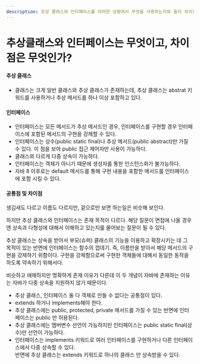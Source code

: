 ```yaml
---
description: 추상 클래스와 인터페이스를 어떠한 상황에서 무엇을 사용하는지와 둘의 차이점을 알아본다.
---
```


# 추상클래스와 인터페이스는 무엇이고, 차이점은 무엇인가?

#### 추상 클래스

* 클래스는 크게 일반 클래스와 추상 클래스가 존재하는데, 추상 클래스는 abstrat 키워드를 사용하거나 추상 메서드를 하나 이상 포함하고 있다.

#### 인터페이스

* 인터페이스는 모든 메서드가 추상 메서드인 경우, 인터페이스를 구현할 경우 인터페이스에 포함된 메서드의 구현을 강제할 수 있다.&#x20;
* 인터페이스는 상수(public static final)나 추상 메서드(public abstract)만 가질 수 있다. 이 점을 보아 public 접근 제어자만 사용이 가능하다.
* 클래스와 다르게 다중 상속이 가능하다.&#x20;
* 인터페이스는 객체가 아니기 때문에 생성자를 통한 인스턴스화가 불가능하다.
* 자바 8 이후로는 default 메서드를 통해 구현 내용을 포함한 메서드를 인터페이스에 포함 시킬 수 있다.

#### 공통점 및 차이점

생김새도 다르고 이름도 다르지만, 겉으로만 보면 하는일은 비슷해 보인다.

하지만 추상 클래스와 인터페이스는 존재 목적이 다르다. 해당 질문이 면접에 나올 경우엔 상속과 다형성에 대해서 이해하고 있는지를 물어보는 질문이 될 수 있다.

추상 클래스는 상속을 받아서 부모(슈퍼) 클래스의 기능을 이용하고 확장시키는 데 그 목적이 있는 반면에 인터페이스는 함수의 껍데기. 즉, 이름만을 받아서 해당 메서드의 구현을 강제하기 위함이다. 구현을 강제함으로써 구현한 객체들에 대해서 동일한 동작을 하도록 약속하기 위해서다.

비슷하고 애매하지만 명확하게 존재 이유가 다른데 이 두 개념이 자바에 존재하는 이유는 자바가 다중 상속을 지원하지 않기 때문이다.

* 추상 클래스, 인터페이스 둘 다 객체로 만들 수 없다는 공통점이 있다.
* extends 하거나 implements해야 한다.
* 추상 클래스에는 public, protected, private 메서드를 가질 수 있는 반면에 인터페이스는 public 만 허용된다.
* 추상 클래스에는 멤버변수 선언이 가능하지만 인터페이스는 public static final(상수)만 선언이 가능하다.
* 인터페이스는 implements 키워드로 여러 인터페이스를 구현하거나 다른 인터페이스에서 다중 상속할 수 있다. \
  반면에 추상 클래스는 extends 키워드로 하나의 클래스 만 상속받을 수 있다.



